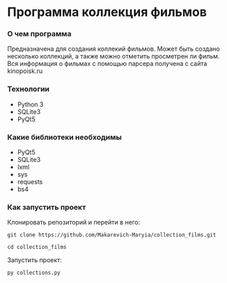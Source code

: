 Программа коллекция фильмов
===========================
### О чем программа

Предназначена для создания коллекий фильмов. Может быть создано несколько коллекций, а также можно отметить просметрен ли фильм.
Вся информация о фильмах с помощью парсера получена с сайта kinopoisk.ru

### Технологии

* Python 3
* SQLite3
* PyQt5

### Какие библиотеки необходимы

* PyQt5
* SQLite3
* lxml
* sys
* requests
* bs4

### Как запустить проект

Клонировать репозиторий и перейти в него:

```
git clone https://github.com/Makarevich-Maryia/collection_films.git
```

```
cd collection_films
```

Запустить проект:

```
py collections.py 
```
